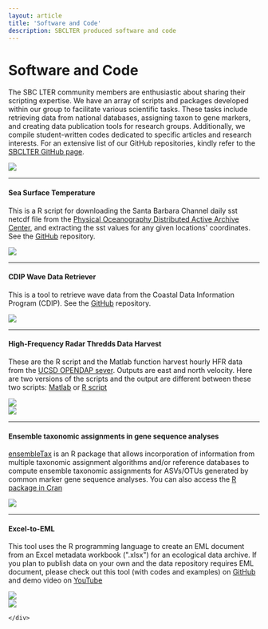 ```yaml
---
layout: article
title: 'Software and Code'
description: SBCLTER produced software and code
---
```


<div id="main-container">

<h1>Software and Code</h1>

<div class="row">
	<div class="col-md-8">
		<p>The SBC LTER community members are enthusiastic about sharing their scripting expertise. We have an array of scripts and packages developed within our group to facilitate various scientific tasks. These tasks include retrieving data from national databases, assigning taxon to gene markers, and creating data publication tools for research groups. Additionally, we compile student-written codes dedicated to specific articles and research interests. For an extensive list of our GitHub repositories, kindly refer to the <a href="https://github.com/orgs/sbclter/repositories?q=&type=all&language=&sort=name" target="_blank"> SBCLTER GitHub page</a>. </p>
	</div>
	<div class="col-md-4">
		<img class="img-responsive w-75" src="/assets/img/software_icons.jpg">
	</div>
</div>

<hr/>
<h4>Sea Surface Temperature</h4>
<div class="row">
	<div class="col-md-8">
		<p>This is a R script for downloading the Santa Barbara Channel daily sst netcdf file from the <a href="https://podaac.jpl.nasa.gov/dataset/MUR-JPL-L4-GLOB-v4.1" target="_blank">Physical Oceanography Distributed Active Archive Center</a>, and extracting the sst values for any given locations' coordinates. See the <a href="https://github.com/lkuiucsb/Sea-Surface-temperature" target="_blank">GitHub</a> repository.</p>
	</div>
	<div class="col-md-2"><!-- empty -->
	</div>
	<div class="col-md-2">
		<img class="img-responsive w-50" src="/assets/img/community/R_logo.svg.png">
	</div>
</div>

<hr/>
<h4>CDIP Wave Data Retriever</h4>
<div class="row">
	<div class="col-md-8">
		<p>This is a tool to retrieve wave data from the Coastal Data Information Program (CDIP). See the <a href="https://github.com/lkuiucsb/CDIP-wave-data-retriever" target="_blank">GitHub</a> repository.</p>
	</div>
	<div class="col-md-2"><!-- empty -->
	</div>
	<div class="col-md-2">
		<img class="img-responsive w-50" src="/assets/img/community/R_logo.svg.png">
	</div>
</div>

<hr/>
<h4>High-Frequency Radar Thredds Data Harvest</h4>
<div class="row">
	<div class="col-md-8">
		<p>These are the R script and the Matlab function harvest hourly HFR data from the <a href="https://hfrnet-tds.ucsd.edu/thredds/catalog.html" target="_blank">UCSD OPENDAP sever</a>. Outputs are east and north velocity. Here are two versions of the scripts and the output are different between these two scripts: <a href="https://github.com/brianemery/get_hfr_from_thredds" target="_blank">Matlab</a> or <a href="https://github.com/lkuiucsb/HFR_Harvest_plot" target="_blank">R script</a></p>
	</div>
	<div class="col-md-2">
		<img class="img-responsive w-50" src="/assets/img/community/R_logo.svg.png">
		</div>
		<div class="col-md-2">
		<img class="img-responsive w-50" src="/assets/img/community/matlab_logo.png">
	</div>
</div>

<hr/>
<h4>Ensemble taxonomic assignments in gene sequence analyses</h4>
<div class="row">
	<div class="col-md-8">
		<p><a href="https://github.com/dcat4/ensembleTax" target="_blank">ensembleTax</a> is an R package that allows incorporation of information from multiple taxonomic assignment algorithms and/or reference databases to compute ensemble taxonomic assignments for ASVs/OTUs generated by common marker gene sequence analyses. You can also access the <a href="https://cran.rstudio.com/web/packages/ensembleTax/index.html" target="_blank">R package in Cran</a></p>
	</div>
	<div class="col-md-2"><!-- empty -->
	</div>
	<div class="col-md-2">
		<img class="img-responsive w-50" src="/assets/img/community/R_logo.svg.png">
	</div>
</div>

<hr/>
<h4>Excel-to-EML</h4>
<div class="row">
	<div class="col-md-8">
		<p>This tool uses the R programming language to create an EML document from an Excel metadata workbook (".xlsx") for an ecological data archive. If you plan to publish data on your own and the data repository requires EML document, please check out this tool (with codes and examples) on <a href="https://github.com/lkuiucsb/Excel-to-EML" target="_blank">GitHub</a> and demo video on <a href="https://www.youtube.com/watch?v=rn8Uee49LsM&t=1s" target="_blank">YouTube</a> </p>
	</div>
	<div class="col-md-2">
		<img class="img-responsive w-50" src="/assets/img/community/R_logo.svg.png">
		</div>
		<div class="col-md-2">
		<img class="img-responsive w-50" src="/assets/img/community/windows_logo.png">
		
	</div>
</div>

</div>